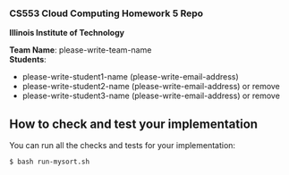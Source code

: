 ### CS553 Cloud Computing Homework 5 Repo
**Illinois Institute of Technology**  

**Team Name**: please-write-team-name  
**Students**:  
* please-write-student1-name (please-write-email-address)  
* please-write-student2-name (please-write-email-address) or remove  
* please-write-student3-name (please-write-email-address) or remove  

## How to check and test your implementation

You can run all the checks and tests for your implementation:
```
$ bash run-mysort.sh
```